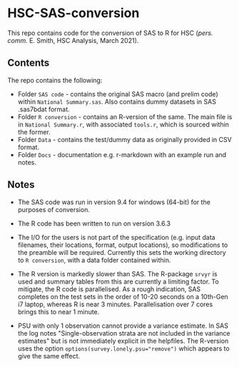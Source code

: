 # HSC-SAS-conversion
This repo contains code for the conversion of SAS to R for HSC (_pers. comm._ E. Smith, HSC Analysis, March 2021).

## Contents

The repo contains the following:

* Folder `SAS code` - contains the original SAS macro (and prelim code) within `National Summary.sas`. Also contains dummy datasets in SAS .sas7bdat format.
* Folder `R conversion` - contains an R-version of the same. The main file is in `National Summary.r`, with associated `tools.r`, which is sourced within the former.
* Folder `Data` - contains the test/dummy data as originally provided in CSV format.
* Folder `Docs` - documentation e.g. r-markdown with an example run and notes.

## Notes

* The SAS code was run in version 9.4 for windows (64-bit) for the purposes of conversion.

* The R code has been written to run on version 3.6.3 

* The I/O for the users is not part of the specification (e.g. input  data filenames, their locations, format, output locations), so modifications to the preamble will be required. Currently this sets the working directory to `R conversion`, with a data folder contained within. 

* The R version is markedly slower than SAS. The R-package `srvyr` is used and summary tables from this are currently a limiting factor. To mitigate, the R code is parallelised. As a rough indication, SAS completes on the test sets in the order of 10-20 seconds on a 10th-Gen i7 laptop, whereas R is near 3 minutes. Parallelisation over 7 cores brings this to near 1 minute. 

* PSU with only 1 observation cannot provide a variance estimate. In SAS the log notes "Single-observation strata are not included in the variance estimates" but is not immediately explicit in the helpfiles. The R-version uses the option `options(survey.lonely.psu="remove")` which appears to give the same effect.


